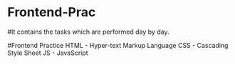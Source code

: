 # Frontend-Prac 

#It contains the tasks which are performed day by day.

#Frontend Practice
HTML - Hyper-text Markup Language
CSS - Cascading Style Sheet
JS - JavaScript

